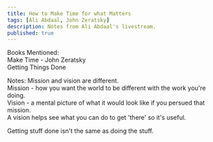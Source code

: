 ```yaml
---
title: How to Make Time for what Matters
tags: [Ali Abdaal, John Zeratsky]
description: Notes from Ali Abdaal's livestream.
published: true
---
```


Books Mentioned: <br />
Make Time - John Zeratsky <br />
Getting Things Done <br />

Notes:
Mission and vision are different. <br />
Mission - how you want the world to be different with the work you're doing. <br />
Vision - a mental picture of what it would look like if you persued that mission. <br />
A vision helps see what you can do to get 'there' so it's useful. <br />

Getting stuff done isn't the same as doing the stuff. <br />
